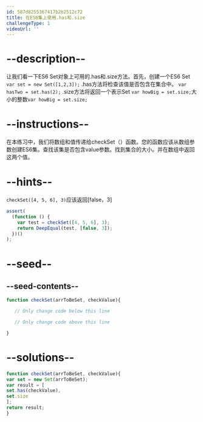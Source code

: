 ```yaml
---
id: 587d8255367417b2b2512c72
title: 在ES6集上使用.has和.size
challengeType: 1
videoUrl: ''
---
```


# --description--

让我们看一下ES6 Set对象上可用的.has和.size方法。首先，创建一个ES6 Set `var set = new Set([1,2,3]);` .has方法将检查该值是否包含在集合中。 `var hasTwo = set.has(2);` .size方法将返回一个表示Set `var howBig = set.size;`大小的整数`var howBig = set.size;`

# --instructions--

在本练习中，我们将数组和值传递给checkSet（）函数。您的函数应该从数组参数创建ES6集。查找该集是否包含value参数。找到集合的大小。并在数组中返回这两个值。

# --hints--

`checkSet([4, 5, 6], 3)`应该返回[false，3]

```js
assert(
  (function () {
    var test = checkSet([4, 5, 6], 3);
    return DeepEqual(test, [false, 3]);
  })()
);
```

# --seed--

## --seed-contents--

```js
function checkSet(arrToBeSet, checkValue){

   // Only change code below this line

   // Only change code above this line

}
```

# --solutions--

```js
function checkSet(arrToBeSet, checkValue){
var set = new Set(arrToBeSet);
var result = [
set.has(checkValue),
set.size
];
return result;
}
```
